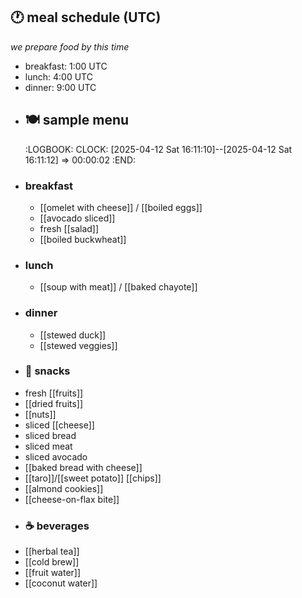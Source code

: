 ## 🕐  meal schedule (UTC)
*we prepare food by this time*
- breakfast: 1:00 UTC
- lunch: 4:00 UTC
- dinner: 9:00 UTC
- ## 🍽️  sample menu
  :LOGBOOK:
  CLOCK: [2025-04-12 Sat 16:11:10]--[2025-04-12 Sat 16:11:12] =>  00:00:02
  :END:
- ### breakfast
	- [[omelet with cheese]] / [[boiled eggs]]
	- [[avocado sliced]]
	- fresh [[salad]]
	- [[boiled buckwheat]]
- ### lunch
	- [[soup with meat]] / [[baked chayote]]
- ### dinner
	- [[stewed duck]]
	- [[stewed veggies]]
- ### 🥪 snacks
- fresh [[fruits]]
- [[dried fruits]]
- [[nuts]]
- sliced [[cheese]]
- sliced bread
- sliced meat
- sliced avocado
- [[baked bread with cheese]]
- [[taro]]/[[sweet potato]] [[chips]]
- [[almond cookies]]
- [[cheese-on-flax bite]]
- ### ☕ beverages
- [[herbal tea]]
- [[cold brew]]
- [[fruit water]]
- [[coconut water]]